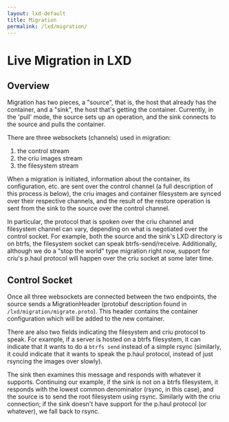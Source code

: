 ```yaml
---
layout: lxd-default
title: Migration
permalink: /lxd/migration/
---
```

# Live Migration in LXD

## Overview

Migration has two pieces, a "source", that is, the host that already has the
container, and a "sink", the host that's getting the container. Currently,
in the 'pull' mode, the source sets up an operation, and the sink connects
to the source and pulls the container.

There are three websockets (channels) used in migration:
  1. the control stream
  2. the criu images stream
  3. the filesystem stream

When a migration is initiated, information about the container, its
configuration, etc. are sent over the control channel (a full
description of this process is below), the criu images and container
filesystem are synced over their respective channels, and the result of
the restore operation is sent from the sink to the source over the
control channel.

In particular, the protocol that is spoken over the criu channel and filesystem
channel can vary, depending on what is negotiated over the control socket. For
example, both the source and the sink's LXD directory is on btrfs, the
filesystem socket can speak btrfs-send/receive. Additionally, although we do a
"stop the world" type migration right now, support for criu's p.haul protocol
will happen over the criu socket at some later time.

## Control Socket

Once all three websockets are connected between the two endpoints, the
source sends a MigrationHeader (protobuf description found in
`/lxd/migration/migrate.proto`). This header contains the container
configuration which will be added to the new container.

There are also two fields indicating the filesystem and criu protocol to speak.
For example, if a server is hosted on a btrfs filesystem, it can indicate that it
wants to do a `btrfs send` instead of a simple rsync (similarly, it could
indicate that it wants to speak the p.haul protocol, instead of just rsyncing
the images over slowly).

The sink then examines this message and responds with whatever it
supports. Continuing our example, if the sink is not on a btrfs
filesystem, it responds with the lowest common denominator (rsync, in
this case), and the source is to send the root filesystem using rsync.
Similarly with the criu connection; if the sink doesn't have support for
the p.haul protocol (or whatever), we fall back to rsync.
